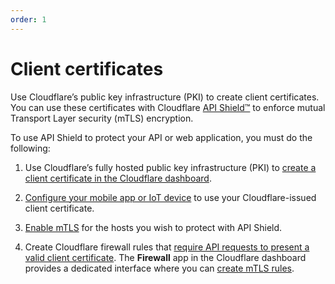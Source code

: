 ```yaml
---
order: 1
---
```


# Client certificates

Use Cloudflare’s public key infrastructure (PKI) to create client certificates. You can use these certificates with Cloudflare [API Shield™](https://secret.wiki/firewall/cf-firewall-rules/api-shield) to enforce mutual Transport Layer security (mTLS) encryption.

To use API Shield to protect your API or web application, you must do the following:

1. Use Cloudflare’s fully hosted public key infrastructure (PKI) to [create a client certificate in the Cloudflare dashboard](/client-certificates/create-a-client-certificate).

1. [Configure your mobile app or IoT device](/client-certificates/configure-your-mobile-app-or-iot-device) to use your Cloudflare-issued client certificate.

1. [Enable mTLS](/client-certificates/enable-mtls) for the hosts you wish to protect with API Shield.

1. Create Cloudflare firewall rules that [require API requests to present a valid client certificate](https://secret.wiki/firewall/recipes/require-valid-client-certificate). The **Firewall** app in the Cloudflare dashboard provides a dedicated interface where you can [create mTLS rules](https://secret.wiki/firewall/cf-dashboard/create-mtls-rule).
